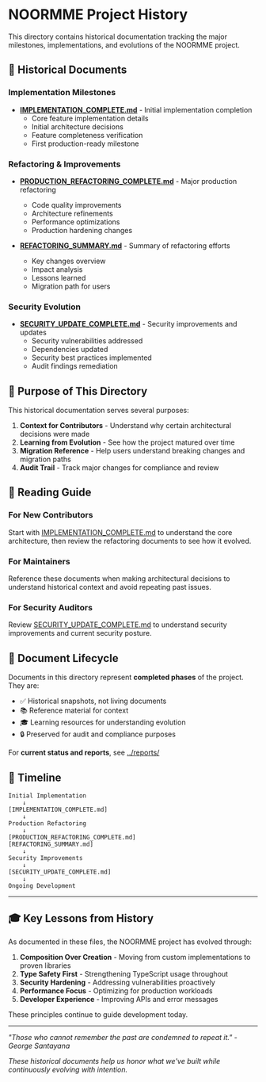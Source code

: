 # NOORMME Project History

This directory contains historical documentation tracking the major milestones, implementations, and evolutions of the NOORMME project.

## 📜 Historical Documents

### Implementation Milestones

- **[IMPLEMENTATION_COMPLETE.md](IMPLEMENTATION_COMPLETE.md)** - Initial implementation completion
  - Core feature implementation details
  - Initial architecture decisions
  - Feature completeness verification
  - First production-ready milestone

### Refactoring & Improvements

- **[PRODUCTION_REFACTORING_COMPLETE.md](PRODUCTION_REFACTORING_COMPLETE.md)** - Major production refactoring
  - Code quality improvements
  - Architecture refinements
  - Performance optimizations
  - Production hardening changes

- **[REFACTORING_SUMMARY.md](REFACTORING_SUMMARY.md)** - Summary of refactoring efforts
  - Key changes overview
  - Impact analysis
  - Lessons learned
  - Migration path for users

### Security Evolution

- **[SECURITY_UPDATE_COMPLETE.md](SECURITY_UPDATE_COMPLETE.md)** - Security improvements and updates
  - Security vulnerabilities addressed
  - Dependencies updated
  - Security best practices implemented
  - Audit findings remediation

## 🎯 Purpose of This Directory

This historical documentation serves several purposes:

1. **Context for Contributors** - Understand why certain architectural decisions were made
2. **Learning from Evolution** - See how the project matured over time
3. **Migration Reference** - Help users understand breaking changes and migration paths
4. **Audit Trail** - Track major changes for compliance and review

## 📖 Reading Guide

### For New Contributors
Start with [IMPLEMENTATION_COMPLETE.md](IMPLEMENTATION_COMPLETE.md) to understand the core architecture, then review the refactoring documents to see how it evolved.

### For Maintainers
Reference these documents when making architectural decisions to understand historical context and avoid repeating past issues.

### For Security Auditors
Review [SECURITY_UPDATE_COMPLETE.md](SECURITY_UPDATE_COMPLETE.md) to understand security improvements and current security posture.

## 🔄 Document Lifecycle

Documents in this directory represent **completed phases** of the project. They are:
- ✅ Historical snapshots, not living documents
- 📚 Reference material for context
- 🎓 Learning resources for understanding evolution
- 🔒 Preserved for audit and compliance purposes

For **current status and reports**, see [../reports/](../reports/)

## 📅 Timeline

```
Initial Implementation
    ↓
[IMPLEMENTATION_COMPLETE.md]
    ↓
Production Refactoring
    ↓
[PRODUCTION_REFACTORING_COMPLETE.md]
[REFACTORING_SUMMARY.md]
    ↓
Security Improvements
    ↓
[SECURITY_UPDATE_COMPLETE.md]
    ↓
Ongoing Development
```

---

## 🎓 Key Lessons from History

As documented in these files, the NOORMME project has evolved through:

1. **Composition Over Creation** - Moving from custom implementations to proven libraries
2. **Type Safety First** - Strengthening TypeScript usage throughout
3. **Security Hardening** - Addressing vulnerabilities proactively
4. **Performance Focus** - Optimizing for production workloads
5. **Developer Experience** - Improving APIs and error messages

These principles continue to guide development today.

---

*"Those who cannot remember the past are condemned to repeat it." - George Santayana*

*These historical documents help us honor what we've built while continuously evolving with intention.*

